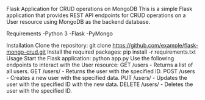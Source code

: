 Flask Application for CRUD operations on MongoDB
This is a simple Flask application that provides REST API endpoints for CRUD operations on a User resource using MongoDB as the backend database.

Requirements
-Python 3
-Flask
-PyMongo

Installation
Clone the repository: git clone https://github.com/example/flask-mongo-crud.git
Install the required packages: pip install -r requirements.txt
Usage
Start the Flask application: python app.py
Use the following endpoints to interact with the User resource:
GET /users - Returns a list of all users.
GET /users/<id> - Returns the user with the specified ID.
POST /users - Creates a new user with the specified data.
PUT /users/<id> - Updates the user with the specified ID with the new data.
DELETE /users/<id> - Deletes the user with the specified ID.
